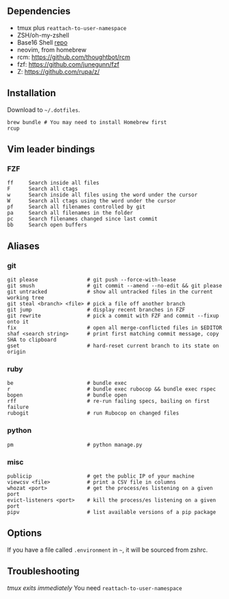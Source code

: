 ## Dependencies

- tmux plus `reattach-to-user-namespace`
- ZSH/oh-my-zshell
- Base16 Shell [repo](https://github.com/chriskempson/base16-shell)
- neovim, from homebrew
- rcm: https://github.com/thoughtbot/rcm
- fzf: https://github.com/junegunn/fzf
- Z: https://github.com/rupa/z/

## Installation

Download to `~/.dotfiles`.

```
brew bundle # You may need to install Homebrew first
rcup
```

## Vim leader bindings

### FZF

``` 
ff     Search inside all files
F      Search all ctags
w      Search inside all files using the word under the cursor
W      Search all ctags using the word under the cursor
pf     Search all filenames controlled by git
pa     Search all filenames in the folder
pc     Search filenames changed since last commit 
bb     Search open buffers 
```

## Aliases

### git

```
git please                # git push --force-with-lease
git smush                 # git commit --amend --no-edit && git please
git untracked             # show all untracked files in the current working tree
git steal <branch> <file> # pick a file off another branch
git jump                  # display recent branches in FZF 
git rewrite               # pick a commit with FZF and commit --fixup onto it
fix                       # open all merge-conflicted files in $EDITOR
shaf <search string>      # print first matching commit message, copy SHA to clipboard 
gset                      # hard-reset current branch to its state on origin
```

### ruby

```
be                        # bundle exec
r                         # bundle exec rubocop && bundle exec rspec
bopen                     # bundle open
rff                       # re-run failing specs, bailing on first failure
rubogit                   # run Rubocop on changed files
```

### python

```
pm                        # python manage.py
```

### misc

```
publicip                  # get the public IP of your machine
viewcsv <file>            # print a CSV file in columns
whozat <port>             # get the process/es listening on a given port
evict-listeners <port>    # kill the process/es listening on a given port
pipv                      # list available versions of a pip package
```

## Options

If you have a file called `.environment` in `~`, it will be sourced from zshrc.

## Troubleshooting

_tmux exits immediately_ You need `reattach-to-user-namespace`
